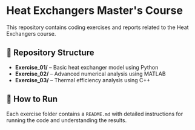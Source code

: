 # Heat Exchangers Master's Course
This repository contains coding exercises and reports related to the Heat Exchangers course.

## 📂 Repository Structure
- **Exercise_01/** – Basic heat exchanger model using Python
- **Exercise_02/** – Advanced numerical analysis using MATLAB
- **Exercise_03/** – Thermal efficiency analysis using C++

## 🚀 How to Run
Each exercise folder contains a `README.md` with detailed instructions for running the code and understanding the results.
